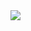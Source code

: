 <img src="https://www.dropbox.com/s/hme8ltfdlaler8j/06-pomodoro-clock-JS.jpg?raw=1" target="_blank">
